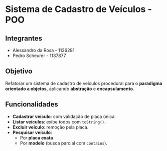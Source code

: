 ﻿# Sistema de Cadastro de Veículos - POO

## Integrantes
- Alessandro da Rosa - 1136281
- Pedro Scheurer - 1137877

## Objetivo
Refatorar um sistema de cadastro de veículos procedural para o **paradigma orientado a objetos**, aplicando **abstração** e **encapsulamento**.

## Funcionalidades
- **Cadastrar veículo**: com validação de placa única.  
- **Listar veículos**: exibe todos com `toString()`.  
- **Excluir veículo**: remoção pela placa.  
- **Pesquisar veículo**:  
  - Por **placa exata**  
  - Por **modelo** (busca parcial com `contains`).  



